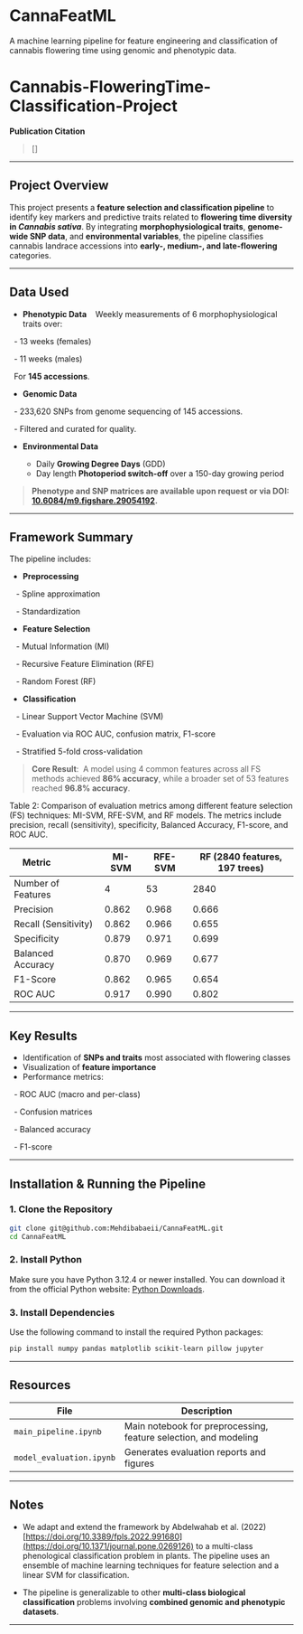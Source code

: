 # CannaFeatML
A machine learning pipeline for feature engineering and classification of cannabis flowering time using genomic and phenotypic data.


# Cannabis-FloweringTime-Classification-Project

**Publication Citation**  
> []

---

## Project Overview

This project presents a **feature selection and classification pipeline** to identify key markers and predictive traits related to **flowering time diversity in *Cannabis sativa***. By integrating **morphophysiological traits**, **genome-wide SNP data**, and **environmental variables**, the pipeline classifies cannabis landrace accessions into **early-, medium-, and late-flowering** categories.

---

## Data Used

- **Phenotypic Data**  
  Weekly measurements of 6 morphophysiological traits over:
  
    - 13 weeks (females)
     
    - 11 weeks (males)  
  
  For **145 accessions**.
  

- **Genomic Data**
  
  - 233,620 SNPs from genome sequencing of 145 accessions.
  
  - Filtered and curated for quality.

- **Environmental Data**
  
  - Daily **Growing Degree Days** (GDD)
  - Day length **Photoperiod switch-off** over a 150-day growing period



> **Phenotype and SNP matrices are available upon request or via DOI: [10.6084/m9.figshare.29054192](https://doi.org/10.6084/m9.figshare.29054192).**


---

## Framework Summary
The pipeline includes:

- **Preprocessing**
   
   - Spline approximation
   
   - Standardization

- **Feature Selection**
   
   - Mutual Information (MI)
   
   - Recursive Feature Elimination (RFE)
   
   - Random Forest (RF)

- **Classification**
   
   - Linear Support Vector Machine (SVM)
   
   - Evaluation via ROC AUC, confusion matrix, F1-score
   
   - Stratified 5-fold cross-validation

> **Core Result**:  
> A model using 4 common features across all FS methods achieved **86% accuracy**, while a broader set of 53 features reached **96.8% accuracy**.


Table 2: Comparison of evaluation metrics among different feature selection (FS) techniques: MI-SVM, RFE-SVM, and RF models. The metrics include precision, recall (sensitivity), specificity, Balanced Accuracy, F1-score, and ROC AUC.

| Metric                | MI-SVM | RFE-SVM | RF (2840 features, 197 trees) |
|-----------------------|--------|---------|-------------------------------|
| Number of Features    |   4    |   53    |             2840              |
| Precision             |  0.862 |  0.968  |             0.666             |
| Recall (Sensitivity)  |  0.862 |  0.966  |             0.655             |
| Specificity           |  0.879 |  0.971  |             0.699             |
| Balanced Accuracy     |  0.870 |  0.969  |             0.677             |
| F1-Score              |  0.862 |  0.965  |             0.654             |
| ROC AUC               |  0.917 |  0.990  |             0.802             |

---

## Key Results

- Identification of **SNPs and traits** most associated with flowering classes
- Visualization of **feature importance**
- Performance metrics:
  
  - ROC AUC (macro and per-class)
  
  - Confusion matrices
  
  - Balanced accuracy
  
  - F1-score

---
## Installation & Running the Pipeline

### 1. Clone the Repository

```bash
git clone git@github.com:Mehdibabaeii/CannaFeatML.git
cd CannaFeatML
```

### 2. Install Python

Make sure you have Python 3.12.4 or newer installed.
You can download it from the official Python website: [Python Downloads](https://www.python.org/downloads/).


### 3. Install Dependencies

Use the following command to install the required Python packages:

```bash
pip install numpy pandas matplotlib scikit-learn pillow jupyter
```
---
## Resources

| File | Description |
|------|-------------|
| `main_pipeline.ipynb` | Main notebook for preprocessing, feature selection, and modeling |
| `model_evaluation.ipynb` | Generates evaluation reports and figures |

---

## Notes

- We adapt and extend the framework by Abdelwahab et al. (2022) [https://doi.org/10.3389/fpls.2022.991680](https://doi.org/10.1371/journal.pone.0269126) to a multi-class phenological classification problem in plants. The pipeline uses an ensemble of machine learning techniques for feature selection and a linear SVM for classification.

- The pipeline is generalizable to other **multi-class biological classification** problems involving **combined genomic and phenotypic datasets**.

---

